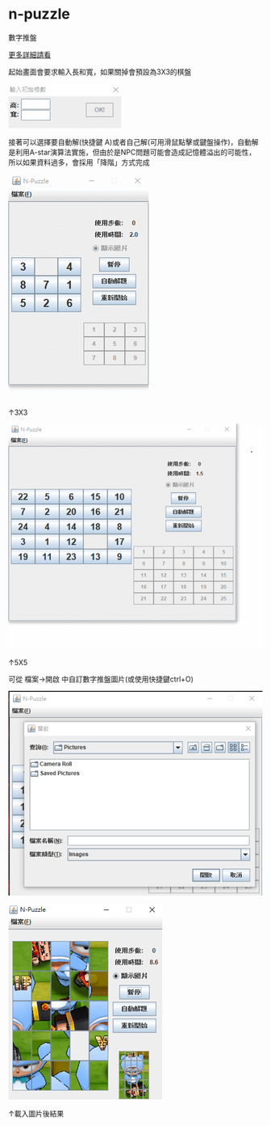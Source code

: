 # n-puzzle
數字推盤

[更多詳細請看](https://github.com/jimmy801/n-puzzle/blob/master/Read%20me%20PPT/N-Puzzle%20PPT.pptx)

起始畫面會要求輸入長和寬，如果關掉會預設為3X3的棋盤

![image](https://github.com/jimmy801/n-puzzle/blob/master/Screenshot/00.png)

接著可以選擇要自動解(快捷鍵 A)或者自己解(可用滑鼠點擊或鍵盤操作)，自動解是利用A-star演算法實施，但由於是NPC問題可能會造成記憶體溢出的可能性，所以如果資料過多，會採用「降階」方式完成

![image](https://github.com/jimmy801/n-puzzle/blob/master/Screenshot/01-1.gif)

↑3X3

![image](https://github.com/jimmy801/n-puzzle/blob/master/Screenshot/01-2.gif)

↑5X5

可從 檔案->開啟 中自訂數字推盤圖片(或使用快捷鍵ctrl+O)

![image](https://github.com/jimmy801/n-puzzle/blob/master/Screenshot/02.jpg)


![image](https://github.com/jimmy801/n-puzzle/blob/master/Screenshot/03.png)

↑載入圖片後結果
